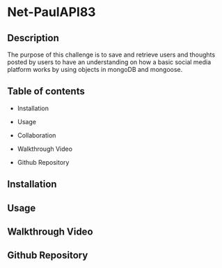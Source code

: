 # Net-PaulAPI83

## Description
The purpose of this challenge is to save and retrieve users and thoughts posted by users to have an understanding on how a basic social media platform works by using objects in mongoDB and mongoose.

## Table of contents

* Installation

* Usage

* Collaboration

* Walkthrough Video

* Github Repository

## Installation

## Usage

## Walkthrough Video

## Github Repository